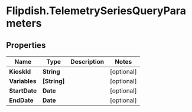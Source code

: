 # Flipdish.TelemetrySeriesQueryParameters

## Properties
Name | Type | Description | Notes
------------ | ------------- | ------------- | -------------
**KioskId** | **String** |  | [optional] 
**Variables** | **[String]** |  | [optional] 
**StartDate** | **Date** |  | [optional] 
**EndDate** | **Date** |  | [optional] 


